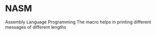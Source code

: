 # NASM
Assembly Language Programming
The macro helps in printing different messages of different lengths
